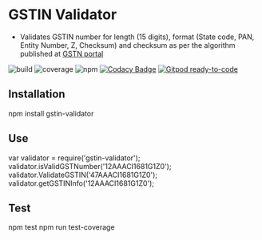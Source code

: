 # GSTIN Validator

*  Validates GSTIN number for length (15 digits), format (State code, PAN, Entity Number, Z, Checksum) and checksum as per the algorithm published at [GSTN portal](http://developer.gstsystem.co.in/pages/apiportal/data/gsp/download/GSTIN_Validation_SampleCode.zip)

![build](https://gitlab.com/srikanthlogic/gstin-validator/badges/master/pipeline.svg)
![coverage](https://gitlab.com/srikanthlogic/gstin-validator/badges/master/coverage.svg)
![npm](https://img.shields.io/npm/dw/gstin-validator.svg)
[![Codacy Badge](https://app.codacy.com/project/badge/Grade/c79bc07895854d29ba0b42262ffd0e10)](https://www.codacy.com/manual/srikanthlogic/gstin-validator)
[![Gitpod ready-to-code](https://img.shields.io/badge/Gitpod-ready--to--code-blue?logo=gitpod)](https://gitpod.io/#https://gitlab.com/srikanthlogic/gstin-validator)

## Installation 

  npm install gstin-validator

## Use

  var validator = require('gstin-validator');
  validator.isValidGSTNumber('12AAACI1681G1Z0');
	validator.ValidateGSTIN('47AAACI1681G1Z0');
	validator.getGSTINInfo('12AAACI1681G1Z0');

## Test

  npm test
	npm run test-coverage